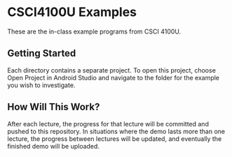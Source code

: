 # CSCI4100U Examples

These are the in-class example programs from CSCI 4100U.

## Getting Started

Each directory contains a separate project.  To open this project, choose Open Project in Android Studio and navigate to the folder for the example you wish to investigate.

## How Will This Work?

After each lecture, the progress for that lecture will be committed and pushed to this repository.  In situations where the demo lasts more than one lecture, the progress between lectures will be updated, and eventually the finished demo will be uploaded.

